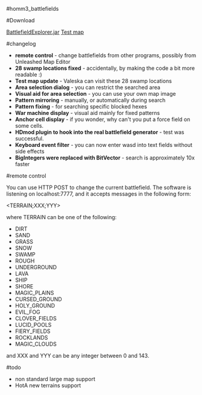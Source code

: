 #homm3_battlefields

#Download

[BattlefieldExplorer.jar](https://github.com/jtakacs/homm3_battlefields/blob/master/dist/BattlefieldExplorer.jar)
[Test map](https://github.com/jtakacs/homm3_battlefields/blob/master/resources/test_map/battlefield_explorer.h3m)

#changelog

* **remote control** - change battlefields from other programs, possibly from Unleashed Map Editor
* **28 swamp locations fixed** - accidentally, by making the code a bit more readable :)
* **Test map update** - Valeska can visit these 28 swamp locations
* **Area selection dialog** - you can restrict the searched area
* **Visual aid for area selection** - you can use your own map image
* **Pattern mirroring** - manually, or automatically during search
* **Pattern fixing** - for searching specific blocked hexes
* **War machine display** - visual aid mainly for fixed patterns
* **Anchor cell display** - if you wonder, why can't you put a force field on some cells.
* **HDmod plugin to hook into the real battlefield generator** - test was successful.
* **Keyboard event filter** - you can now enter wasd into text fields without side effects
* **BigIntegers were replaced with BitVector** - search is approximately 10x faster

#remote control

You can use HTTP POST to change the current battlefield. The software is listening on localhost:7777, and it accepts messages in the following form:

&lt;TERRAIN;XXX;YYY&gt;

where TERRAIN can be one of the following:
*  DIRT
*  SAND
*  GRASS
*  SNOW
*  SWAMP
*  ROUGH
*  UNDERGROUND
*  LAVA
*  SHIP
*  SHORE
*  MAGIC_PLAINS
*  CURSED_GROUND
*  HOLY_GROUND
*  EVIL_FOG
*  CLOVER_FIELDS
*  LUCID_POOLS
*  FIERY_FIELDS
*  ROCKLANDS
*  MAGIC_CLOUDS

and XXX and YYY can be any integer between 0 and 143.

#todo

* non standard large map support
* HotA new terrains support
